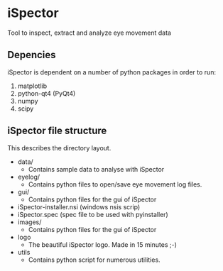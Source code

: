 # iSpector
Tool to inspect, extract and analyze eye movement data

## Depencies
iSpector is dependent on a number of python packages in order to run:
1. matplotlib
2. python-qt4 (PyQt4)
3. numpy
4. scipy

## iSpector file structure
This describes the directory layout.
* data/
    * Contains sample data to analyse with iSpector
* eyelog/
    * Contains python files to open/save eye movement log files.
* gui/
    * Contains python files for the gui of iSpector
* iSpector-installer.nsi (windows nsis scrip)
* iSpector.spec (spec file to be used with pyinstaller)
* images/
    * Contains python files for the gui of iSpector
* logo
    * The beautiful iSpector logo. Made in 15 minutes ;-)
* utils
    *  Contains python script for numerous utilities.
